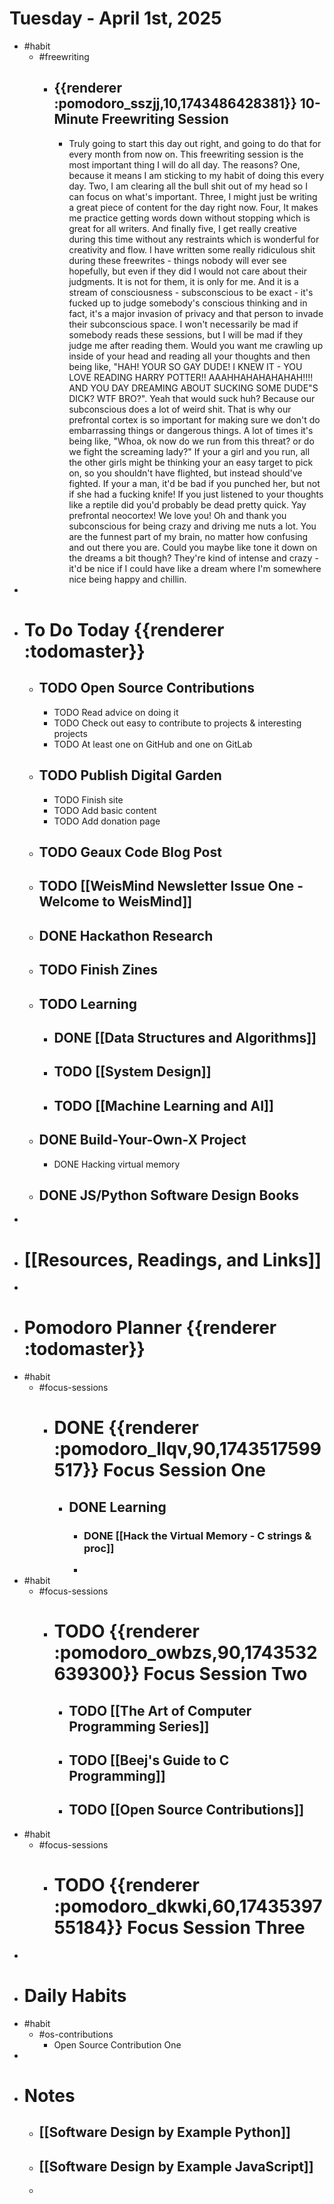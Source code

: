 # Tuesday - April 1st, 2025
- #habit
	- #freewriting
		- ## {{renderer :pomodoro_sszjj,10,1743486428381}} 10-Minute Freewriting Session
			- Truly going to start this day out right, and going to do that for every month from now on. This freewriting session is the most important thing I will do all day. The reasons? One, because it means I am sticking to my habit of doing this every day. Two, I am clearing all the bull shit out of my head so I can focus on what's important. Three, I might just be writing a great piece of content for the day right now. Four, It makes me practice getting words down without stopping which is great for all writers. And finally five, I get really creative during this time without any restraints which is wonderful for creativity and flow. I have written some really ridiculous shit during these freewrites - things nobody will ever see hopefully, but even if they did I would not care about their judgments. It is not for them, it is only for me. And it is a stream of consciousness - subsconscious to be exact - it's fucked up to judge somebody's conscious thinking and in fact, it's a major invasion of privacy and that person to invade their subconscious space. I won't necessarily be mad if somebody reads these sessions, but I will be mad if they judge me after reading them. Would you want me crawling up inside of your head and reading all your thoughts and then being like, "HAH! YOUR SO GAY DUDE! I KNEW IT - YOU LOVE READING HARRY POTTER!! AAAHHAHAHAHAHAH!!!! AND YOU DAY DREAMING ABOUT SUCKING SOME DUDE"S DICK? WTF BRO?". Yeah that would suck huh? Because our subconscious does a lot of weird shit. That is why our prefrontal cortex is so important for making sure we don't do embarrassing things or dangerous things. A lot of times it's being like, "Whoa, ok now do we run from this threat? or do we fight the screaming lady?" If your a girl and you run, all the other girls might be thinking your an easy target to pick on, so you shouldn't have flighted, but instead should've fighted. If your a man, it'd be bad if you punched her, but not if she had a fucking knife! If you just listened to your thoughts like a reptile did you'd probably be dead pretty quick. Yay prefrontal neocortex! We love you! Oh and thank you subconscious for being crazy and driving me nuts a lot. You are the funnest part of my brain, no matter how confusing and out there you are. Could you maybe like tone it down on the dreams a bit though? They're kind of intense and crazy - it'd be nice if I could have like a dream where I'm somewhere nice being happy and chillin.
-
- # To Do Today {{renderer :todomaster}}
	- ## TODO Open Source Contributions
		- TODO Read advice on doing it
		- TODO Check out easy to contribute to projects & interesting projects
		- TODO At least one on GitHub and one on GitLab
	- ## TODO Publish Digital Garden
		- TODO Finish site
		- TODO Add basic content
		- TODO Add donation page
	- ## TODO Geaux Code Blog Post
	- ## TODO [[WeisMind Newsletter Issue One - Welcome to WeisMind]]
	- ## DONE Hackathon Research
	- ## TODO Finish Zines
	- ## TODO Learning
		- ## DONE [[Data Structures and Algorithms]]
		- ## TODO [[System Design]]
		- ## TODO [[Machine Learning and AI]]
	- ## DONE Build-Your-Own-X Project
		- DONE Hacking virtual memory
	- ## DONE JS/Python Software Design Books
-
- # [[Resources, Readings, and Links]]
-
- # Pomodoro Planner {{renderer :todomaster}}
- #habit
	- #focus-sessions
		- # DONE {{renderer :pomodoro_llqv,90,1743517599517}} Focus Session One
			- ## DONE Learning
				- ### DONE [[Hack the Virtual Memory - C strings & proc]]
				-
- #habit
	- #focus-sessions
		- # TODO {{renderer :pomodoro_owbzs,90,1743532639300}} Focus Session Two
			- ## TODO [[The Art of Computer Programming Series]]
			- ## TODO [[Beej's Guide to C Programming]]
			- ## TODO [[Open Source Contributions]]
- #habit
	- #focus-sessions
		- # TODO {{renderer :pomodoro_dkwki,60,1743539755184}} Focus Session Three
-
- # Daily Habits
- #habit
	- #os-contributions
		- Open Source Contribution One
-
- # Notes
	- ## [[Software Design by Example Python]]
	- ## [[Software Design by Example JavaScript]]
	-